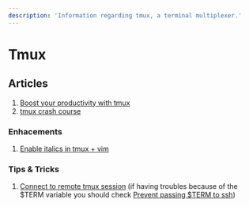 ```yaml
---
description: 'Information regarding tmux, a terminal multiplexer.'
---
```


# Tmux

## Articles

1. [Boost your productivity with tmux](https://thevaluable.dev/tmux-boost-productivity-terminal/)
2. [tmux crash course](https://thoughtbot.com/blog/a-tmux-crash-course)

### Enhacements

1. [Enable italics in tmux + vim](https://rsapkf.netlify.com/blog/enabling-italics-vim-tmux)

### Tips & Tricks

1. [Connect to remote tmux session](https://superuser.com/questions/878890/attach-a-tmux-session-to-a-remote-machine) \(if having troubles because of the $TERM variable you should check [Prevent passing $TERM to ssh](https://unix.stackexchange.com/questions/67537/prevent-ssh-client-passing-term-environment-variable-to-server)\)



